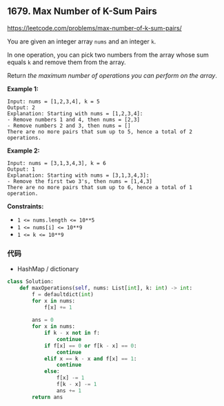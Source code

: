 ## 1679. Max Number of K-Sum Pairs

https://leetcode.com/problems/max-number-of-k-sum-pairs/

You are given an integer array `nums` and an integer `k`.

In one operation, you can pick two numbers from the array whose sum equals `k` and remove them from the array.

Return *the maximum number of operations you can perform on the array*.

 

**Example 1:**

```
Input: nums = [1,2,3,4], k = 5
Output: 2
Explanation: Starting with nums = [1,2,3,4]:
- Remove numbers 1 and 4, then nums = [2,3]
- Remove numbers 2 and 3, then nums = []
There are no more pairs that sum up to 5, hence a total of 2 operations.
```

**Example 2:**

```
Input: nums = [3,1,3,4,3], k = 6
Output: 1
Explanation: Starting with nums = [3,1,3,4,3]:
- Remove the first two 3's, then nums = [1,4,3]
There are no more pairs that sum up to 6, hence a total of 1 operation.
```

 

**Constraints:**

- `1 <= nums.length <= 10**5`
- `1 <= nums[i] <= 10**9`
- `1 <= k <= 10**9`

### 代码

- HashMap / dictionary

```python
class Solution:
    def maxOperations(self, nums: List[int], k: int) -> int:
        f = defaultdict(int)
        for x in nums:
            f[x] += 1
        
        ans = 0
        for x in nums:
            if k - x not in f:
                continue
            if f[x] == 0 or f[k - x] == 0:
                continue
            elif x == k - x and f[x] == 1:
                continue
            else:
                f[x] -= 1
                f[k - x] -= 1
                ans += 1
        return ans
```
